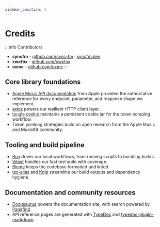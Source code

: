 ```yaml
---
sidebar_position: 3
---
```


# Credits

:::info Contributors
- **syncfm** - [github.com/sync-fm](https://github.com/sync-fm) · [syncfm.dev](https://syncfm.dev)
- **xwxfox** - [github.com/xwxfox](https://github.com/xwxfox)
- **oxmc** - [github.com/oxmc](https://github.com/oxmc)
:::

## Core library foundations

- [Apple Music API documentation](https://developer.apple.com/documentation/applemusicapi) from Apple provided the authoritative reference for every endpoint, parameter, and response shape we implement.
- [axios](https://axios-http.com/) powers our resilient HTTP client layer.
- [tough-cookie](https://github.com/salesforce/tough-cookie) maintains a persistent cookie jar for the token scraping workflow.
- Token yoinking strategies build on open research from the Apple Music and MusicKit community.

## Tooling and build pipeline

- [Bun](https://bun.sh/) drives our local workflows, from running scripts to bundling builds.
- [Vitest](https://vitest.dev/) handles our fast test suite with coverage.
- [Biome](https://biomejs.dev/) keeps the codebase formatted and linted.
- [tsc-alias](https://github.com/justkey007/tsc-alias) and [Knip](https://knip.dev/) streamline our build outputs and dependency hygiene.

## Documentation and community resources

- [Docusaurus](https://docusaurus.io/) powers the documentation site, with search powered by [Pagefind](https://pagefind.app/).
- API reference pages are generated with [TypeDoc](https://typedoc.org/) and [typedoc-plugin-markdown](https://github.com/tgreyuk/typedoc-plugin-markdown).